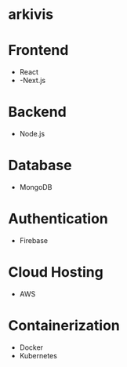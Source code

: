 # arkivis

# Frontend
- React
- -Next.js

# Backend
- Node.js

# Database
- MongoDB

# Authentication
- Firebase

# Cloud Hosting
- AWS

# Containerization
- Docker
- Kubernetes
 